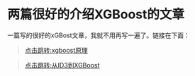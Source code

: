 # 两篇很好的介绍XGBoost的文章
一篇写的很好的xGBost文章，我就不用再写一遍了。链接在下面：

> [点击跳转:xgboost原理](http://blog.csdn.net/a819825294/article/details/51206410)

> [点击跳转:从ID3到XGBoost](http://www.jianshu.com/p/41dac1f6b0d2)
